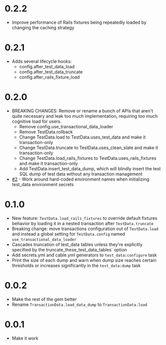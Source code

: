 # 0.2.2

- Improve performance of Rails fixtures being repeatedly loaded by changing the
caching strategy

# 0.2.1

- Adds several lifecycle hooks:
  - config.after_test_data_load
  - config.after_test_data_truncate
  - config.after_rails_fixture_load

# 0.2.0

- BREAKING CHANGES: Remove or rename a bunch of APIs that aren't quite necessary
  and leak too much implementation, requiring too much cognitive load for users.
  - Remove config.use_transactional_data_loader
  - Remove TestData.rollback
  - Change TestData.load to TestData.uses_test_data and make it transaction-only
  - Change TestData.truncate to TestData.uses_clean_slate and make it
    transaction-only
  - Change TestData.load_rails_fixtures to TestData.uses_rails_fixtures and make
    it transaction-only
  - Add TestData.insert_test_data_dump, which will blindly insert the test SQL
    dump of test data without any transaction management
- [#2](https://github.com/testdouble/test_data/issues/2) - Work around
  hard-coded environment names when initializing test_data environment secrets

# 0.1.0

- New feature: `TestData.load_rails_fixtures` to override default fixtures
  behavior by loading it in a nested transaction after `TestData.truncate`
- Breaking change: move transactions configuration out of `TestData.load` and
  instead a global setting for `TestData.config` named
  `use_transactional_data_loader`
- Cascades truncation of test_data tables unless they're explicitly specified by
  the truncate_these_test_data_tables` option
- Add secrets.yml and cable.yml generators to `test_data:configure` task
- Print the size of each dump and warn when dump size reaches certain thresholds
  or increases significantly in the `test_data:dump` task

# 0.0.2

- Make the rest of the gem better
- Rename `TransactionData.load_data_dump` to `TransactionData.load`

# 0.0.1

- Make it work

